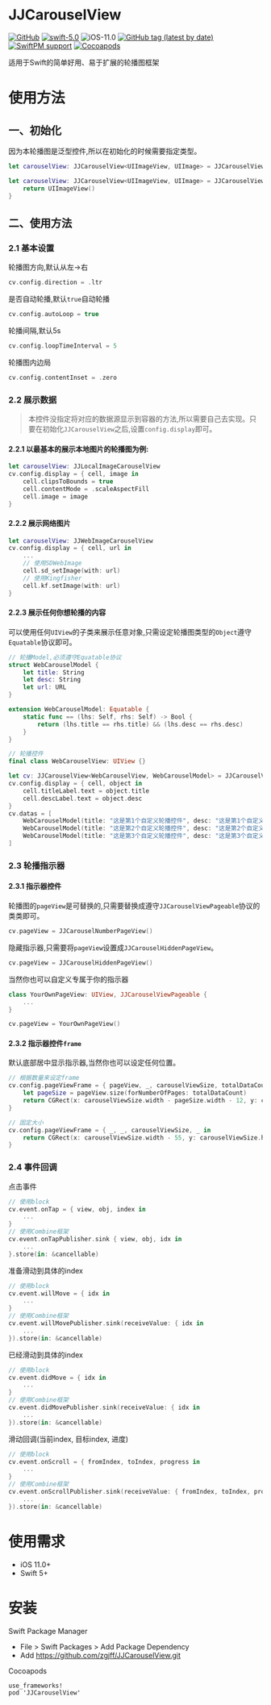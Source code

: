 JJCarouselView
=================

[![GitHub](https://img.shields.io/github/license/zgjff/JJCarouselView)](https://www.apache.org/licenses/LICENSE-2.0.html)
[![swift-5.0](https://img.shields.io/badge/swift-5.0-blue)](https://www.swift.org)
![iOS-11.0](https://img.shields.io/badge/iOS-11.0-red)
[![GitHub tag (latest by date)](https://img.shields.io/github/v/tag/zgjff/JJCarouselView)](https://github.com/zgjff/JJCarouselView)
[![SwiftPM support](https://img.shields.io/badge/SwiftPM-support-brightgreen)](https://www.swift.org/package-manager/)
[![Cocoapods](https://img.shields.io/cocoapods/v/JJCarouselView)](https://cocoapods.org/pods/JJCarouselView)

适用于Swift的简单好用、易于扩展的轮播图框架

使用方法
=================

## 一、初始化
因为本轮播图是泛型控件,所以在初始化的时候需要指定类型。
```swift
let carouselView: JJCarouselView<UIImageView, UIImage> = JJCarouselView(frame: CGRect.zero)

let carouselView: JJCarouselView<UIImageView, UIImage> = JJCarouselView(frame: CGRect.zero) {
    return UIImageView()
}
```

## 二、使用方法

### 2.1 基本设置
轮播图方向,默认从左->右
```swift
cv.config.direction = .ltr
```

是否自动轮播,默认`true`自动轮播
```swift
cv.config.autoLoop = true
```

轮播间隔,默认5s
```swift
cv.config.loopTimeInterval = 5
```

轮播图内边局
```swift
cv.config.contentInset = .zero
```


### 2.2 展示数据
> 本控件没指定将对应的数据源显示到容器的方法,所以需要自己去实现。只要在初始化`JJCarouselView`之后,设置`config.display`即可。

#### 2.2.1 以最基本的展示本地图片的轮播图为例:
```swift
let carouselView: JJLocalImageCarouselView
cv.config.display = { cell, image in
    cell.clipsToBounds = true
    cell.contentMode = .scaleAspectFill
    cell.image = image
}
```

#### 2.2.2 展示网络图片
```swift
let carouselView: JJWebImageCarouselView
cv.config.display = { cell, url in
    ...
    // 使用SDWebImage
    cell.sd_setImage(with: url)
    // 使用Kingfisher
    cell.kf.setImage(with: url)
}
```

#### 2.2.3 展示任何你想轮播的内容
可以使用任何`UIView`的子类来展示任意对象,只需设定轮播图类型的`Object`遵守`Equatable`协议即可。
```swift
// 轮播Model,必须遵守Equatable协议
struct WebCarouselModel {
    let title: String
    let desc: String
    let url: URL
}

extension WebCarouselModel: Equatable {
    static func == (lhs: Self, rhs: Self) -> Bool {
        return (lhs.title == rhs.title) && (lhs.desc == rhs.desc)
    }
}
```
```swift
// 轮播控件
final class WebCarouselView: UIView {}
```
```swift
let cv: JJCarouselView<WebCarouselView, WebCarouselModel> = JJCarouselView(frame: CGRect(x: 50, y: 0, width: 200, height: 150), initialize: nil)
cv.config.display = { cell, object in
    cell.titleLabel.text = object.title
    cell.descLabel.text = object.desc
}
cv.datas = [
    WebCarouselModel(title: "这是第1个自定义轮播控件", desc: "这是第1个自定义轮播控件", url: URL(string: "https://www.baidu.com")!),
    WebCarouselModel(title: "这是第2个自定义轮播控件", desc: "这是第2个自定义轮播控件", url: URL(string: "https://www.zhihu.com")!),
    WebCarouselModel(title: "这是第3个自定义轮播控件", desc: "这是第3个自定义轮播控件", url: URL(string: "https://cn.bing.com")!),
]
```

### 2.3 轮播指示器

#### 2.3.1 指示器控件
轮播图的`pageView`是可替换的,只需要替换成遵守`JJCarouselViewPageable`协议的类类即可。
```swift
cv.pageView = JJCarouselNumberPageView()
```
隐藏指示器,只需要将`pageView`设置成`JJCarouselHiddenPageView`。
```swift
cv.pageView = JJCarouselHiddenPageView()
```
当然你也可以自定义专属于你的指示器
```swift
class YourOwnPageView: UIView, JJCarouselViewPageable {
    ...
}
```
```swift
cv.pageView = YourOwnPageView()
```

#### 2.3.2 指示器控件`frame`
默认底部居中显示指示器,当然你也可以设定任何位置。
```swift
// 根据数量来设定frame
cv.config.pageViewFrame = { pageView, _, carouselViewSize, totalDataCount in
    let pageSize = pageView.size(forNumberOfPages: totalDataCount)
    return CGRect(x: carouselViewSize.width - pageSize.width - 12, y: carouselViewSize.height - pageSize.height - 10, width: pageSize.width, height: pageSize.height)
}
```
```swift
// 固定大小
cv.config.pageViewFrame = { _, _, carouselViewSize, _ in
    return CGRect(x: carouselViewSize.width - 55, y: carouselViewSize.height - 30, width: 45, height: 20)
}
```

### 2.4 事件回调

点击事件
```swift
// 使用block
cv.event.onTap = { view, obj, index in
    ...
}
// 使用Combine框架
cv.event.onTapPublisher.sink { view, obj, idx in
    ...
}.store(in: &cancellable)
```
准备滑动到具体的index
```swift
// 使用block
cv.event.willMove = { idx in
    ...
}
// 使用Combine框架
cv.event.willMovePublisher.sink(receiveValue: { idx in
    ...
}).store(in: &cancellable)
```
已经滑动到具体的index
```swift
// 使用block
cv.event.didMove = { idx in
    ...
}
// 使用Combine框架
cv.event.didMovePublisher.sink(receiveValue: { idx in
    ...
}).store(in: &cancellable)
```
滑动回调(当前index, 目标index, 进度)
```swift
// 使用block
cv.event.onScroll = { fromIndex, toIndex, progress in 
    ...
}
// 使用Combine框架
cv.event.onScrollPublisher.sink(receiveValue: { fromIndex, toIndex, progress in
    ...
}).store(in: &cancellable)
```


使用需求
=================
* iOS 11.0+
* Swift 5+

安装
=================
Swift Package Manager
* File > Swift Packages > Add Package Dependency
* Add https://github.com/zgjff/JJCarouselView.git

Cocoapods
```
use_frameworks!
pod 'JJCarouselView'
```
